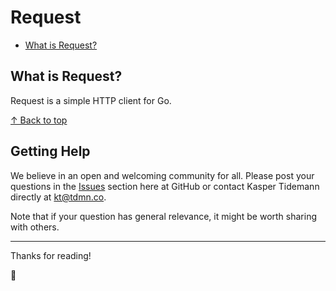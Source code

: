 # Request

- [What is Request?](#what-is-request)

## What is Request?

Request is a simple HTTP client for Go.

[↑ Back to top](#request)

## Getting Help

We believe in an open and welcoming community for all. Please post your questions in the [Issues](https://github.com/tdmnco/go-requestissues) section here at GitHub or contact Kasper Tidemann directly at [kt@tdmn.co](kt@tdmn.co).

Note that if your question has general relevance, it might be worth sharing with others.

---

Thanks for reading!

🎁
